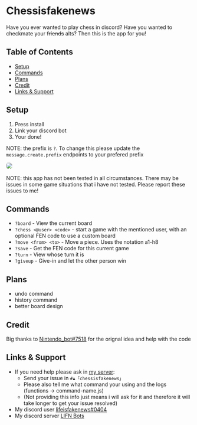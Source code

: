 # Chessisfakenews

Have you ever wanted to play chess in discord? Have you wanted to checkmate your ~~friends~~ alts? Then this is the app for you!

## Table of Contents

- [Setup](#setup)
- [Commands](#commands)
- [Plans](#plans)
- [Credit](#credit)
- [Links & Support](#links)


<h2 id="setup">Setup</h2>

1. Press install
2. Link your discord bot
3. Your done!

NOTE: the prefix is `?`. To change this please update the `message.create.prefix` endpoints to your prefered prefix

<img src="https://cdn.discordapp.com/attachments/911294620439293993/995736675487588372/unknown.png" style="border-radius:5px;">
<br><br>
NOTE: this app has not been tested in all circumstances. There may be issues in some game situations that i have not tested. Please report these issues to me!

<h2 id="commands">Commands</h2>

- `?board` - View the current board
- `?chess <@user> <code>` - start a game with the mentioned user, with an optional FEN code to use a custom board
- `?move <from> <to>` - Move a piece. Uses the notation a1-h8
- `?save` - Get the FEN code for this current game
- `?turn` - View whose turn it is
- `?giveup` - Give-in and let the other person win

<h2 id="plans">Plans</h2>

- undo command
- history command
- better board design

<h2 id="credit">Credit</h2>

Big thanks to [Nintendo_bot#7518](https://discord.com/users/503483896101470220) for the orignal idea and help with the code

<h2 id="links">Links & Support</h2>

- If you need help please ask in [my server](https://discord.gg/q8R44ksqt4):
  - Send your issue in <code>#♟「chessisfakenews」</code>
  - Please also tell me what command your using and the logs (functions -> command-name.js)
  - (Not providing this info just means i will ask for it and therefore it will take longer to get your issue resolved)
- My discord user [lifeisfakenews#0404](https://discord.com/users/760170825629958184)
- My discord server [LIFN Bots](https://discord.gg/q8R44ksqt4)